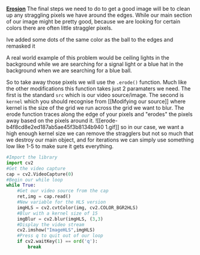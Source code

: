**<u>Erosion</u>**
The final steps we need to do to get a good image will be to clean up any straggling pixels we have around the edges. While our main section of our image might be pretty good, because we are looking for certain colors there are often little straggler pixels.

Ive added some dots of the same color as the ball to the edges and remasked it 

A real world example of this problem would be ceiling lights in the background while we are searching for a signal light or a blue hat in the background when we are searching for a blue ball.

So to take away those pixels we will use the `.erode()` function. Much like the other modifications this function takes just 2 paramaters we need. The first is the standard `src` which is our video source/image. The second is `kernel` which you should recognise from [[Modifying our source]] where kernel is the size of the grid we run across the grid we want to blur. The erode function traces along the edge of your pixels and "erodes" the pixels away based on the pixels around it.
![[erode-b4f8cd8e2ed187ab5ae45f3b8134b940 1.gif]]
so in our case, we want a high enough kernel size we can remove the stragglers but not so much that we destroy our main object, and for iterations we can simply use something low like 1-5 to make sure it gets everything.

```py
#Import the library
import cv2
#Get the video capture
cap = cv2.VideoCapture(0)
#Begin our while loop
while True:
	#Get our video source from the cap
    ret,img = cap.read()
	#New variable for the HLS version
	imgHLS = cv2.cvtColor(img, cv2.COLOR_BGR2HLS)
	#Blur with a kernel size of 15
	imgBlur = cv2.blur(imgHLS, (3,3)
	#Display the video stream
	cv2.imshow("ImageHLS",imgHLS)
	#Press q to quit out of our loop
	if cv2.waitKey(1) == ord('q'):
		break
```